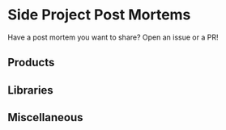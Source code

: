 # Side Project Post Mortems

Have a post mortem you want to share? Open an issue or a PR!

## Products

## Libraries

## Miscellaneous
